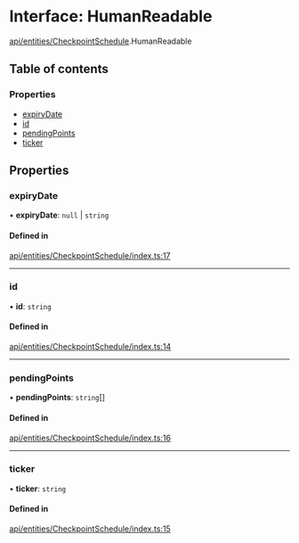 # Interface: HumanReadable

[api/entities/CheckpointSchedule](../wiki/api.entities.CheckpointSchedule).HumanReadable

## Table of contents

### Properties

- [expiryDate](../wiki/api.entities.CheckpointSchedule.HumanReadable#expirydate)
- [id](../wiki/api.entities.CheckpointSchedule.HumanReadable#id)
- [pendingPoints](../wiki/api.entities.CheckpointSchedule.HumanReadable#pendingpoints)
- [ticker](../wiki/api.entities.CheckpointSchedule.HumanReadable#ticker)

## Properties

### expiryDate

• **expiryDate**: ``null`` \| `string`

#### Defined in

[api/entities/CheckpointSchedule/index.ts:17](https://github.com/PolymeshAssociation/polymesh-sdk/blob/88db4a91/src/api/entities/CheckpointSchedule/index.ts#L17)

___

### id

• **id**: `string`

#### Defined in

[api/entities/CheckpointSchedule/index.ts:14](https://github.com/PolymeshAssociation/polymesh-sdk/blob/88db4a91/src/api/entities/CheckpointSchedule/index.ts#L14)

___

### pendingPoints

• **pendingPoints**: `string`[]

#### Defined in

[api/entities/CheckpointSchedule/index.ts:16](https://github.com/PolymeshAssociation/polymesh-sdk/blob/88db4a91/src/api/entities/CheckpointSchedule/index.ts#L16)

___

### ticker

• **ticker**: `string`

#### Defined in

[api/entities/CheckpointSchedule/index.ts:15](https://github.com/PolymeshAssociation/polymesh-sdk/blob/88db4a91/src/api/entities/CheckpointSchedule/index.ts#L15)
